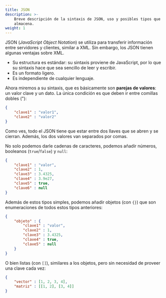 ```yaml
---
title: JSON
description: >-
    Breve descripción de la sintaxis de JSON, uso y posibles tipos que
    almacena.
weight: 1
---
```


JSON (_JavaScript Object Notation_) se utiliza para transferir información
entre servidores y clientes, similar a XML. Sin embargo, los JSON tienen
algunas ventajas sobre XML.

+ Su estructura es estándar: su sintaxis proviene de JavaScript, por lo que su
sintaxis hace que sea sencillo de leer y escribir.
+ Es un formato ligero.
+ Es independiente de cualquier lenguaje.

Ahora miremos a su sintaxis, que es básicamente son **parejas de valores**: un
valor clave y un dato. La única condición es que deben ir entre comillas dobles ("):

```json
{
    "clave1" : "valor1",
    "clave2" : "valor2"
}
```

Como ves, todo el JSON tiene que estar entre dos llaves que se abren y se
cierran. Además, los dos valores van separados por comas.

No solo podemos darle cadenas de caracteres, podemos añadir números, booleanos
(`true`/`false`) y `null`:

```json
{
    "clave1" : "valor",
    "clave2" : 1,
    "clave3" : 3.4325,
    "clave4" : 3.9e27,
    "clave5" : true,
    "clave6" : null
}
```

Además de estos tipos simples, podemos añadir objetos (con `{}`) que son
enumeraciones de todos estos tipos anteriores:

```json
{
    "objeto" : {
        "clave1" : "valor",
        "clave2" : 1,
        "clave3" : 3.4325,
        "clave4" : true,
        "clave5" : null
    }
}
```

O bien listas (con `[]`), similares a los objetos, pero sin necesidad de proveer
una clave cada vez:

```json
{
    "vector" : [1, 2, 3, 4],
    "matriz" : [[1, 2], [3, 4]]
}
```
